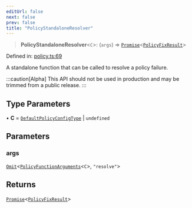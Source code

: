 ```yaml
---
editUrl: false
next: false
prev: false
title: "PolicyStandaloneResolver"
---
```


> **PolicyStandaloneResolver**\<`C`\>: (`args`) => [`Promise`](https://developer.mozilla.org/docs/Web/JavaScript/Reference/Global_Objects/Promise)\<[`PolicyFixResult`](/api/interfaces/policyfixresult/)\>

Defined in: [policy.ts:69](https://github.com/tylerbutler/tools-monorepo/blob/main/packages/repopo/src/policy.ts#L69)

A standalone function that can be called to resolve a policy failure.

:::caution[Alpha]
This API should not be used in production and may be trimmed from a public release.
:::

## Type Parameters

• **C** = [`DefaultPolicyConfigType`](/api/type-aliases/defaultpolicyconfigtype/) \| `undefined`

## Parameters

### args

[`Omit`](https://www.typescriptlang.org/docs/handbook/utility-types.html#omittype-keys)\<[`PolicyFunctionArguments`](/api/interfaces/policyfunctionarguments/)\<`C`\>, `"resolve"`\>

## Returns

[`Promise`](https://developer.mozilla.org/docs/Web/JavaScript/Reference/Global_Objects/Promise)\<[`PolicyFixResult`](/api/interfaces/policyfixresult/)\>
